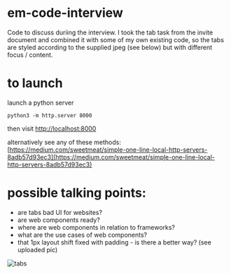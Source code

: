 # em-code-interview
Code to discuss duriing the interview. I took the tab task from the invite document and combined it with some of my own existing code, so the tabs are styled according to the supplied jpeg (see below) but with different focus / content.

# to launch
launch a python server
```
python3 -m http.server 8000
```
then visit 
[http://localhost:8000](http://localhost:8000/)

alternatively see any of these methods:
[https://medium.com/sweetmeat/simple-one-line-local-http-servers-8adb57d93ec3](https://medium.com/sweetmeat/simple-one-line-local-http-servers-8adb57d93ec3)

# possible talking points:
- are tabs bad UI for websites?
- are web components ready?
- where are web components in relation to frameworks?
- what are the use cases of web components?
- that 1px layout shift fixed with padding - is there a better way? (see uploaded pic)

![tabs](https://github.com/user-attachments/assets/804d3d2e-ba8a-4e36-8934-eaac100523b0)
